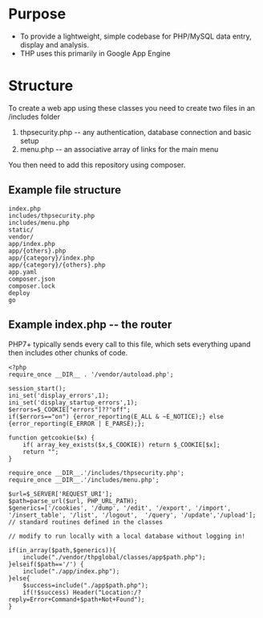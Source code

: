 # Purpose

* To provide a lightweight, simple codebase for PHP/MySQL data entry, display and analysis.
* THP uses this primarily in Google App Engine 

# Structure

To create a web app using these classes you need to create two files in an /includes folder
1. thpsecurity.php -- any authentication, database connection and basic setup
2. menu.php -- an associative array of links for the main menu

You then need to add this repository using composer.

## Example file structure

```
index.php
includes/thpsecurity.php
includes/menu.php
static/
vendor/
app/index.php
app/{others}.php
app/{category}/index.php
app/{category}/{others}.php
app.yaml
composer.json
composer.lock
deploy
go
```

## Example index.php -- the router

PHP7+ typically sends every call to this file, which sets everything upand then includes other chunks of code.

```
<?php
require_once __DIR__ . '/vendor/autoload.php';

session_start();
ini_set('display_errors',1);
ini_set('display_startup_errors',1);
$errors=$_COOKIE["errors"]??"off";
if($errors=="on") {error_reporting(E_ALL & ~E_NOTICE);} else {error_reporting(E_ERROR | E_PARSE);};

function getcookie($x) {
	if( array_key_exists($x,$_COOKIE)) return $_COOKIE[$x];
	return "";
}

require_once __DIR__.'/includes/thpsecurity.php';
require_once __DIR__.'/includes/menu.php';

$url=$_SERVER['REQUEST_URI'];
$path=parse_url($url, PHP_URL_PATH);
$generics=['/cookies', '/dump', '/edit', '/export', '/import', '/insert_table', '/list', '/logout',  '/query', '/update','/upload']; // standard routines defined in the classes

// modify to run locally with a local database without logging in!

if(in_array($path,$generics)){
	include("./vendor/thpglobal/classes/app$path.php");
}elseif($path=='/') {
	include("./app/index.php");
}else{	
	$success=include("./app$path.php");
	if(!$success) Header("Location:/?reply=Error+Command+$path+Not+Found");
}
```
